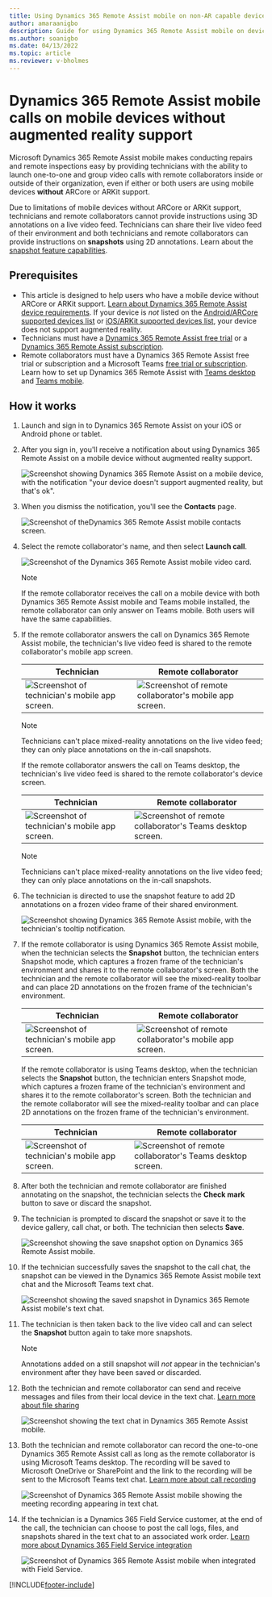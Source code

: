 ```yaml
---
title: Using Dynamics 365 Remote Assist mobile on non-AR capable devices 
author: amaraanigbo
description: Guide for using Dynamics 365 Remote Assist mobile on devices without AR capabilities.
ms.author: soanigbo
ms.date: 04/13/2022
ms.topic: article
ms.reviewer: v-bholmes
---
```


# Dynamics 365 Remote Assist mobile calls on mobile devices without augmented reality support

Microsoft Dynamics 365 Remote Assist mobile makes conducting repairs and remote inspections easy by providing technicians with the ability to launch one-to-one and group video calls with remote collaborators inside or outside of their organization, even if either or both users are using mobile devices **without** ARCore or ARKit support.

Due to limitations of mobile devices without ARCore or ARKit support, technicians and remote collaborators cannot provide instructions using 3D annotations on a live video feed. Technicians can share their live video feed of their environment and both technicians and remote collaborators can provide instructions on **snapshots** using 2D annotations. Learn about the [snapshot feature capabilities](./annotate-snapshot.md).

## Prerequisites

- This article is designed to help users who have a mobile device without ARCore or ARKit support. [Learn about Dynamics 365 Remote Assist device requirements](../requirements.md). If your device is *not* listed on the [Android/ARCore supported devices list](https://developers.google.com/ar/discover/supported-devices) or [iOS/ARKit supported devices list](https://developers.google.com/ar/discover/supported-devices#ios), your device does not support augmented reality.
- Technicians must have a [Dynamics 365 Remote Assist free trial](../try-remote-assist.md) or a [Dynamics 365 Remote Assist subscription](../buy-remote-assist.md).
- Remote collaborators must have a Dynamics 365 Remote Assist free trial or subscription and a Microsoft Teams [free trial or subscription](https://www.microsoft.com/microsoft-365/microsoft-teams/group-chat-software). Learn how to set up Dynamics 365 Remote Assist with [Teams desktop](../teams-pc-all.md) and [Teams mobile](../teams-mobile-all.md).

## How it works

1. Launch and sign in to Dynamics 365 Remote Assist on your iOS or Android phone or tablet.

2. After you sign in, you'll receive a notification about using Dynamics 365 Remote Assist on a mobile device without augmented reality support.

   ![Screenshot showing Dynamics 365 Remote Assist on a mobile device, with the notification "your device doesn't support augmented reality, but that's ok".](./media/no-ar-1.jpg "AR Notification")

3. When you dismiss the notification, you'll see the **Contacts** page.

   ![Screenshot of theDynamics 365 Remote Assist mobile contacts screen.](./media/no-ar-2.jpg "Contacts")

4. Select the remote collaborator's name, and then select **Launch call**.   

   ![Screenshot of the Dynamics 365 Remote Assist mobile video card.](./media/no-ar-launch-call.jpg "Screenshot of the Dynamics 365 Remote Assist mobile video card")
   
   > [!NOTE]
   > If the remote collaborator receives the call on a mobile device with both Dynamics 365 Remote Assist mobile and Teams mobile installed, the remote collaborator can only answer on Teams mobile. Both users will have the same capabilities.

5. If the remote collaborator answers the call on Dynamics 365 Remote Assist mobile, the technician's live video feed is shared to the remote collaborator's mobile app screen.

    |Technician|Remote collaborator|
    |------------------------------------------------|------------------------------------------------|
    |![Screenshot of technician's mobile app screen.](./media/technician-7.jpg)|![Screenshot of remote collaborator's mobile app screen.](./media/remote-collaborator-7.jpg)|  

   > [!NOTE]
   > Technicians can't place mixed-reality annotations on the live video feed; they can only place annotations on the in-call snapshots.

   If the remote collaborator answers the call on Teams desktop, the technician's live video feed is shared to the remote collaborator's device screen.
   
   |Technician|Remote collaborator|
   |----------------------------------|--------------------------------------------------------------------|
   |![Screenshot of technician's mobile app screen.](./media/technician-8.jpg)|![Screenshot of remote collaborator's Teams desktop screen.](./media/remote-collaborator-desktop-8.jpg)|  

   > [!NOTE]
   > Technicians can't place mixed-reality annotations on the live video feed; they can only place annotations on the in-call snapshots.

6. The technician is directed to use the snapshot feature to add 2D annotations on a frozen video frame of their shared environment.

   ![Screenshot showing Dynamics 365 Remote Assist mobile, with the technician's tooltip notification.](./media/technician-share-snapshot.jpg "Screenshot showing Dynamics 365 Remote Assist mobile, with the technician's tooltip notification")

7. If the remote collaborator is using Dynamics 365 Remote Assist mobile, when the technician selects the **Snapshot** button, the technician enters Snapshot mode, which captures a frozen frame of the technician's environment and shares it to the remote collaborator's screen. Both the technician and the remote collaborator will see the mixed-reality toolbar and can  place 2D annotations on the frozen frame of the technician's environment.

   |Technician|Remote collaborator|
   |------------------------------------------------|------------------------------------------------|
   |![Screenshot of technician's mobile app screen.](./media/technician-9.jpg)|![Screenshot of remote collaborator's mobile app screen.](./media/remote-collaborator-9.jpg)|  

   If the remote collaborator is using Teams desktop, when the technician selects the **Snapshot** button, the technician enters Snapshot mode, which captures a frozen frame of the technician's environment and shares it to the remote collaborator's screen. Both the technician and the remote collaborator will see the mixed-reality toolbar and can place 2D annotations on the frozen frame of the technician's environment.

   |Technician|Remote collaborator|
   |----------------------------------|--------------------------------------------------------------------|
   |![Screenshot of technician's mobile app screen.](./media/technician-10.jpg)|![Screenshot of remote collaborator's Teams desktop screen.](./media/remote-collaborator-desktop-10.jpg)| 

8. After both the technician and remote collaborator are finished annotating on the snapshot, the technician selects the **Check mark** button to save or discard the snapshot.

9. The technician is prompted to discard the snapshot or save it to the device gallery, call chat, or both. The technician then selects **Save**.

    ![Screenshot showing the save snapshot option on Dynamics 365 Remote Assist mobile.](./media/7a.png)

10. If the technician successfully saves the snapshot to the call chat, the snapshot can be viewed in the Dynamics 365 Remote Assist mobile text chat and the Microsoft Teams text chat.

    ![Screenshot showing the saved snapshot in Dynamics 365 Remote Assist mobile's text chat.](./media/06.20-chat-image-portrait.png)

11. The technician is then taken back to the live video call and can select the **Snapshot** button again to take more snapshots.

    > [!NOTE]
    > Annotations added on a still snapshot will *not* appear in the technician's environment after they have been saved or discarded.

12. Both the technician and remote collaborator can send and receive messages and files from their local device in the text chat. [Learn more about file sharing](./file-sharing.md)

    ![Screenshot showing the text chat in Dynamics 365 Remote Assist mobile.](./media/06.21-chat-doc.png)

13. Both the technician and remote collaborator can record the one-to-one Dynamics 365 Remote Assist call as long as the remote collaborator is using Microsoft Teams desktop. The recording will be saved to Microsoft OneDrive or SharePoint and the link to the recording will be sent to the Microsoft Teams text chat. [Learn more about call recording](./call-recording.md)

    ![Screenshot of Dynamics 365 Remote Assist mobile showing the meeting recording appearing in text chat.](./media/11b.png)

14. If the technician is a Dynamics 365 Field Service customer, at the end of the call, the technician can choose to post the call logs, files, and snapshots shared in the text chat to an associated work order. [Learn more about Dynamics 365 Field Service integration](./fs-integration.md)

    ![Screenshot of Dynamics 365 Remote Assist mobile when integrated with Field Service.](./media/12.png "Field Service")


[!INCLUDE[footer-include](../../includes/footer-banner.md)]
